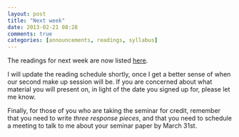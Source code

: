 ```yaml
---
layout: post
title: "Next week"
date: 2013-02-21 08:28
comments: true
categories: [announcements, readings, syllabus]
---
```


The readings for next week are now listed [here](http://perezcarballo.org/phil540/readings/). 

I will update the reading schedule shortly, once I get a better sense of when our second make up session will be. If you are concerned about what material you will present on, in light of the date you signed up for, please let me know. 

Finally, for those of you who are taking the seminar for credit, remember that you need to write *three response pieces*, and that you need to schedule a meeting to talk to me about your seminar paper by March 31st. 